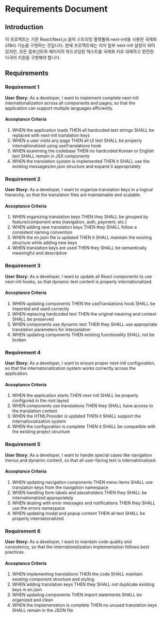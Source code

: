 # Requirements Document

## Introduction

이 프로젝트는 기존 React/Next.js 음악 스트리밍 플랫폼에 next-intl을 사용한 국제화(i18n) 기능을 구현하는 것입니다. 현재 프로젝트에는 이미 일부 next-intl 설정이 되어있지만, 모든 컴포넌트와 페이지의 하드코딩된 텍스트를 국제화 키로 대체하고 완전한 다국어 지원을 구현해야 합니다.

## Requirements

### Requirement 1

**User Story:** As a developer, I want to implement complete next-intl internationalization across all components and pages, so that the application can support multiple languages efficiently.

#### Acceptance Criteria

1. WHEN the application loads THEN all hardcoded text strings SHALL be replaced with next-intl translation keys
2. WHEN a user visits any page THEN all UI text SHALL be properly internationalized using useTranslations hook
3. WHEN examining the codebase THEN no hardcoded Korean or English text SHALL remain in JSX components
4. WHEN the translation system is implemented THEN it SHALL use the existing messages/en.json structure and expand it appropriately

### Requirement 2

**User Story:** As a developer, I want to organize translation keys in a logical hierarchy, so that the translation files are maintainable and scalable.

#### Acceptance Criteria

1. WHEN organizing translation keys THEN they SHALL be grouped by feature/component area (navigation, auth, payment, etc.)
2. WHEN adding new translation keys THEN they SHALL follow a consistent naming convention
3. WHEN the en.json file is updated THEN it SHALL maintain the existing structure while adding new keys
4. WHEN translation keys are used THEN they SHALL be semantically meaningful and descriptive

### Requirement 3

**User Story:** As a developer, I want to update all React components to use next-intl hooks, so that dynamic text content is properly internationalized.

#### Acceptance Criteria

1. WHEN updating components THEN the useTranslations hook SHALL be imported and used correctly
2. WHEN replacing hardcoded text THEN the original meaning and context SHALL be preserved
3. WHEN components use dynamic text THEN they SHALL use appropriate translation parameters for interpolation
4. WHEN updating components THEN existing functionality SHALL not be broken

### Requirement 4

**User Story:** As a developer, I want to ensure proper next-intl configuration, so that the internationalization system works correctly across the application.

#### Acceptance Criteria

1. WHEN the application starts THEN next-intl SHALL be properly configured in the root layout
2. WHEN components use translations THEN they SHALL have access to the translation context
3. WHEN the HTMLProvider is updated THEN it SHALL support the internationalization system
4. WHEN the configuration is complete THEN it SHALL be compatible with the existing project structure

### Requirement 5

**User Story:** As a developer, I want to handle special cases like navigation menus and dynamic content, so that all user-facing text is internationalized.

#### Acceptance Criteria

1. WHEN updating navigation components THEN menu items SHALL use translation keys from the navigation namespace
2. WHEN handling form labels and placeholders THEN they SHALL be internationalized appropriately
3. WHEN dealing with error messages and notifications THEN they SHALL use the errors namespace
4. WHEN updating modal and popup content THEN all text SHALL be properly internationalized

### Requirement 6

**User Story:** As a developer, I want to maintain code quality and consistency, so that the internationalization implementation follows best practices.

#### Acceptance Criteria

1. WHEN implementing translations THEN the code SHALL maintain existing component structure and styling
2. WHEN adding translation keys THEN they SHALL not duplicate existing keys in en.json
3. WHEN updating components THEN import statements SHALL be organized and clean
4. WHEN the implementation is complete THEN no unused translation keys SHALL remain in the JSON file